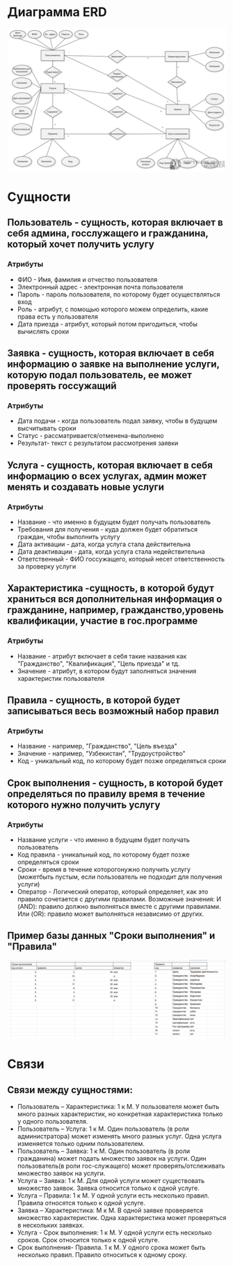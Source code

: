 # Диаграмма ERD
![](https://github.com/Marina200426/PIS-Belonogov-Chelokhsaeva/blob/main/Диаграмма%20ERD/Chenerdiagram3.png)



# Сущности

## Пользователь - сущность, которая включает в  себя админа, госслужащего и гражданина, который хочет получить услугу
### Атрибуты
- ФИО - Имя, фамилия и отчество пользователя
- Электронный адрес - электронная почта пользователя
- Пароль - пароль пользователя, по которому будет осуществляться вход
- Роль - атрибут, с помощью которого можем определить, какие права есть у пользователя
- Дата приезда - атрибут, который потом пригодиться, чтобы вычислять сроки

## Заявка -  сущность, которая включает в себя информацию о заявке на выполнение услуги, которую подал пользователь, ее может проверять госсужащий
### Атрибуты
- Дата подачи -  когда пользователь подал заявку, чтобы в будущем высчитывать сроки
- Статус -  рассматривается/отменена-выполнено
- Результат-  текст с результатом рассмотрения заявки

## Услуга -  сущность, которая включает в себя информацию о всех услугах, админ может менять и создавать новые услуги
### Атрибуты
- Название - что именно в будущем будет получать пользователь
- Требования для получения - куда должен будет обратиться граждан, чтобы выполнить услугу
- Дата активации -  дата, когда услуга стала действительна
- Дата деактивации -  дата, когда услуга стала недействительна
- Ответственный -  ФИО госсужащего, который несет ответственность за проверку услуги

## Характеристика -сущность, в которой  будут храниться вся дополнительная информация о гражданине, например, гражданство,уровень квалификации, участие в гос.программе
### Атрибуты
- Название -  атрибут включает в себя такие названия как "Гражданство", "Квалификация",  "Цель приезда" и тд.
- Значение - атрибут, в котором будут заполняться значения характеристик пользователя

## Правила - сущность,  в которой будет записываться весь возможный набор правил
### Атрибуты
- Название - например, "Гражданство", "Цель въезда"
- Значение - например, "Узбекистан", "Трудоустройство"
- Код - уникальный код, по которому будет позже определяться сроки

## Срок выполнения - сущность, в которой будет определяться по правилу время в течение которого нужно получить услугу
### Атрибуты
- Название услуги - что именно в будущем будет получать пользователь
- Код правила - уникальный код, по которому будет позже определяться сроки
- Сроки - время в течение которогонужно получить услугу (можетбыть пустым, если пользователь не подходит для получения услуги)
- Оператор - Логический оператор, который определяет, как это правило сочетается с другими правилами. Возможные значения:
И (AND): правило должно выполняться вместе с другими правилами.
Или (OR): правило может выполняться независимо от других.

## Пример базы данных "Сроки выполнения" и  "Правила"
![](https://github.com/Marina200426/PIS-Belonogov-Chelokhsaeva/blob/main/Диаграмма%20ERD/1.png)




# Связи
## Cвязи между сущностями:
- Пользователь – Характеристика: 1 к М. У пользователя может быть много разных характеристик, но конкретная характеристика только у одного пользователя.
- Пользователь – Услуга: 1 к М. Один пользователь (в роли администратора) может изменять много разных услуг. Одна услуга изменяется только одним пользователем.
- Пользователь – Заявка: 1 к М. Один пользователь (в роли гражданина) может подать множество заявок на услуги. Один пользователь(в роли гос-служащего) может проверять/отслеживать множество заявок на услуги.
- Услуга – Заявка: 1 к М. Для одной услуги может существовать множество заявок. Заявка относится только к одной услуге.
- Услуга – Правила: 1 к М. У одной услуги есть несколько правил. Правила относятся только к одной услуге.
- Заявка – Характеристика: М к М. В одной заявке проверяется множество характеристик. Одна характеристика может проверяться в нескольких заявках.
- Услуга - Срок выполнения: 1 к М.  У одной услуги есть несколько сроков. Срок относится только к одной услуге.
- Срок выполнения- Правила. 1 к М. У одного срока может быть несколько правил. Правило относиться к одному сроку.

